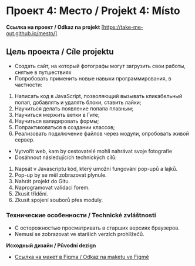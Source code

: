 # Проект 4: Место / Projekt 4: Místo

**Ссылка на проект / Odkaz na projekt**
[https://take-me-out.github.io/mesto/]

## Цель проекта / Cíle projektu

* Создать сайт, на который фотографы могут загрузить свои работы, снятые в путшествиях
* Попробовать применить новые навыки программирования, в частности:
1. Написать код в JavaScript, позволяющий вызывать кликабельный попап, добавлять и удалять блоки, ставить лайки;
2. Научиться делать появление попапа плавным;
3. Научиться мержить ветки в Гите;
4. Научиться валидировать формы;
5. Попрактиковаться в создании классов;
6. Реализовать подключение файлов через модули, опробовать живой сервер.

* Vytvořit web, kam by cestovatelé mohli nahrávat svoje fotografie
* Dosáhnout následujících technických cílů:
1. Napsát v Javascriptu kód, který umožní fungování pop-upů a lajků.
2. Pop-up by se měl zobrazovat plynule.
3. Nahrát projekt do Gitu.
4. Naprogramovat validaci forem.
5. Zkusit třídění.
6. Zkusit spojení souborů přes moduly.

### Технические особенности / Technické zvláštnosti
* С осторожностью просматривать в старших версиях браузеров.
* Nemusí se zobrazovat ve starších verzích prohlížečů.

**Исходный дизайн / Původní dezign**

* [Ссылка на макет в Figma / Odkaz na maketu ve Figmě](https://www.figma.com/file/2cn9N9jSkmxD84oJik7xL7/JavaScript.-Sprint-4?node-id=0%3A1)
